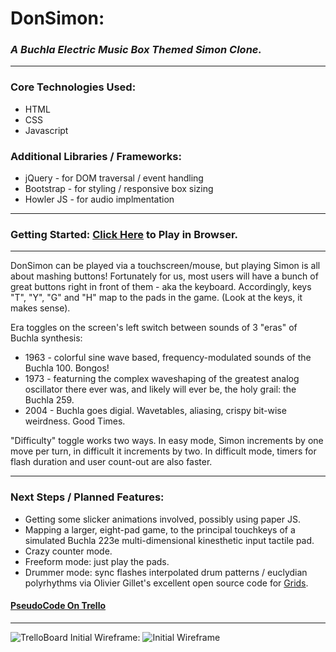 # DonSimon: 
### *A Buchla Electric Music Box Themed Simon Clone.*
---
### Core Technologies Used:
- HTML
- CSS
- Javascript

### Additional Libraries / Frameworks:
- jQuery - for DOM traversal / event handling
- Bootstrap - for styling / responsive box sizing
- Howler JS - for audio implmentation
----
### Getting Started: [Click Here](https://livefreela.github.io/DonSimon) to Play in Browser.
----

DonSimon can be played via a touchscreen/mouse, but playing Simon is all about mashing buttons!  Fortunately for us, most users will have a bunch of great buttons right in front of them - aka the keyboard.  Accordingly, keys "T", "Y", "G" and "H" map to the pads in the game.  (Look at the keys, it makes sense).

Era toggles on the screen's left switch between sounds of 3 "eras" of Buchla synthesis:
- 1963 -  colorful sine wave based, frequency-modulated sounds of the Buchla 100.  Bongos!  
- 1973 - featurning the complex waveshaping of the greatest analog oscillator there ever was, and likely will ever be, the holy grail: the Buchla 259.
- 2004 - Buchla goes digial.  Wavetables, aliasing, crispy bit-wise weirdness.  Good Times.

"Difficulty" toggle works two ways.  In easy mode, Simon increments by one move per turn, in difficult it increments by two.  In difficult mode, timers for flash duration and user count-out are also faster.

----
### Next Steps / Planned Features:
- Getting some slicker animations involved, possibly using paper JS.
- Mapping a larger, eight-pad game, to the principal touchkeys of a simulated Buchla 223e multi-dimensional   kinesthetic input tactile pad.
- Crazy counter mode.
- Freeform mode: just play the pads.
- Drummer mode: sync flashes interpolated drum patterns / euclydian polyrhythms via Olivier Gillet's excellent open source code for [Grids](https://github.com/pichenettes/eurorack/tree/master/grids).

#### [PseudoCode On Trello](https://trello.com/b/zKBZG8Tr/don-simon-project)
---

![TrelloBoard](https://i.imgur.com/mi8onq4.png)
Initial Wireframe:
![Initial Wireframe](https://i.imgur.com/eRHTCYv.png)